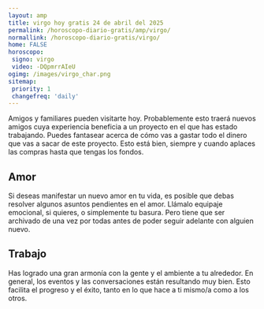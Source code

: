 ```yaml
---
layout: amp
title: virgo hoy gratis 24 de abril del 2025 
permalink: /horoscopo-diario-gratis/amp/virgo/
normallink: /horoscopo-diario-gratis/virgo/
home: FALSE
horoscopo:
 signo: virgo
 video: -DQpmrrAIeU
ogimg: /images/virgo_char.png
sitemap:
 priority: 1
 changefreq: 'daily'
---
```



Amigos y familiares pueden visitarte hoy. Probablemente esto traerá nuevos amigos cuya experiencia beneficia a un proyecto en el que has estado trabajando. Puedes fantasear acerca de cómo vas a gastar todo el dinero que vas a sacar de este proyecto. Esto está bien, siempre y cuando aplaces las compras hasta que tengas los fondos.

## Amor

Si deseas manifestar un nuevo amor en tu vida, es posible que debas resolver algunos asuntos pendientes en el amor. Llámalo equipaje emocional, si quieres, o simplemente tu basura. Pero tiene que ser archivado de una vez por todas antes de poder seguir adelante con alguien nuevo.

## Trabajo

Has logrado una gran armonía con la gente y el ambiente a tu alrededor. En general, los eventos y las conversaciones están resultando muy bien. Esto facilita el progreso y el éxito, tanto en lo que hace a ti mismo/a como a los otros.